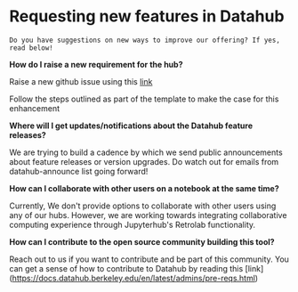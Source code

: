# Requesting new features in Datahub

```{note}
Do you have suggestions on new ways to improve our offering? If yes, read below!

```

**How do I raise a new requirement for the hub?**

Raise a new github issue using this [link](https://github.com/berkeley-dsep-infra/datahub/issues/new?assignees=&labels=type%3A+enhancement&template=featurerequest.md)

Follow the steps outlined as part of the template to make the case for this enhancement

**Where will I get updates/notifications about the Datahub feature releases?**

We are trying to build a cadence by which we send public announcements about feature releases or version upgrades. Do watch out for emails from datahub-announce list going forward!
 
**How can I collaborate with other users on a notebook at the same time?**

Currently, We don't provide options to collaborate with other users using any of our hubs. However, we are working towards integrating collaborative computing experience through Jupyterhub's Retrolab functionality.

**How can I contribute to the open source community building this tool?**

Reach out to us if you want to contribute and be part of this community. You can get a sense of how to contribute to Datahub by reading this [link] (https://docs.datahub.berkeley.edu/en/latest/admins/pre-reqs.html)
